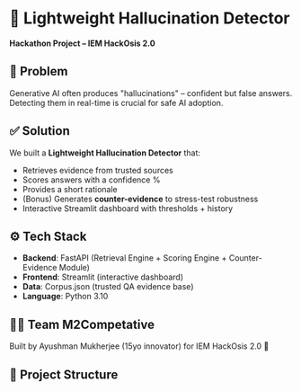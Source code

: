 # 🧠 Lightweight Hallucination Detector
**Hackathon Project – IEM HackOsis 2.0**

## 🚀 Problem
Generative AI often produces "hallucinations" – confident but false answers. Detecting them in real-time is crucial for safe AI adoption.

## ✅ Solution
We built a **Lightweight Hallucination Detector** that:
- Retrieves evidence from trusted sources
- Scores answers with a confidence % 
- Provides a short rationale
- (Bonus) Generates **counter-evidence** to stress-test robustness
- Interactive Streamlit dashboard with thresholds + history

## ⚙️ Tech Stack
- **Backend**: FastAPI (Retrieval Engine + Scoring Engine + Counter-Evidence Module)
- **Frontend**: Streamlit (interactive dashboard)
- **Data**: Corpus.json (trusted QA evidence base)
- **Language**: Python 3.10

## 👨‍💻 Team M2Competative
Built by Ayushman Mukherjee (15yo innovator) for IEM HackOsis 2.0 🚀

## 📂 Project Structure
